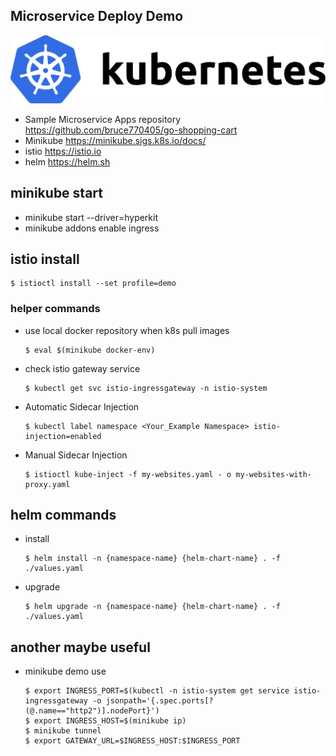 

## Microservice Deploy Demo
![k8s cover](https://github.com/bruce770405/shopping-cart-deploy/blob/main/imgs/kubernetes-horizontal-color.png)

* Sample Microservice Apps repository https://github.com/bruce770405/go-shopping-cart
* Minikube https://minikube.sigs.k8s.io/docs/
* istio https://istio.io
* helm https://helm.sh

## minikube start
* minikube start --driver=hyperkit
* minikube addons enable ingress

## istio install
   ```
   $ istioctl install --set profile=demo 
   ```

### helper commands
* use local docker repository when k8s pull images
    ```
    $ eval $(minikube docker-env)
    ```
  
* check istio gateway service
    ```
    $ kubectl get svc istio-ingressgateway -n istio-system
    ```
  
* Automatic Sidecar Injection
    ```
    $ kubectl label namespace <Your_Example Namespace> istio-injection=enabled
    ```

* Manual Sidecar Injection
   ```
   $ istioctl kube-inject -f my-websites.yaml - o my-websites-with-proxy.yaml
   ```
  
## helm commands
* install
  ```
  $ helm install -n {namespace-name} {helm-chart-name} . -f ./values.yaml
  ```
* upgrade
  ```
  $ helm upgrade -n {namespace-name} {helm-chart-name} . -f ./values.yaml
  ```

## another maybe useful
* minikube demo use
   ```
   $ export INGRESS_PORT=$(kubectl -n istio-system get service istio-ingressgateway -o jsonpath='{.spec.ports[?(@.name=="http2")].nodePort}')
   $ export INGRESS_HOST=$(minikube ip)
   $ minikube tunnel
   $ export GATEWAY_URL=$INGRESS_HOST:$INGRESS_PORT
   ```

